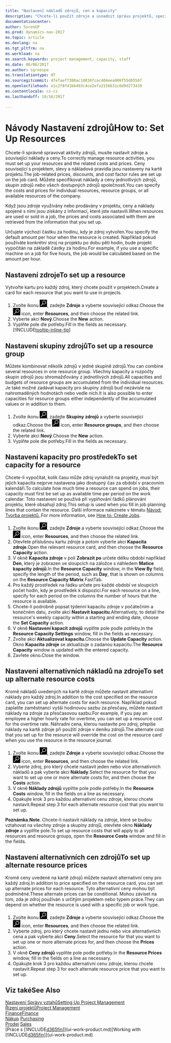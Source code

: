 ```yaml
---
title: "Nastavení nákladů zdrojů, cen a kapacity"
description: "Chcete-li použít zdroje a usnadnit správu projektů, specifikujete náklady a ceny jednotlivých zdrojů nebo skupin zdrojů a nastavte kapacitu zdrojů."
documentationcenter: 
author: SorenGP
ms.prod: dynamics-nav-2017
ms.topic: article
ms.devlang: na
ms.tgt_pltfrm: na
ms.workload: na
ms.search.keywords: project management, capacity, staff
ms.date: 06/06/2017
ms.author: sgroespe
ms.translationtype: HT
ms.sourcegitcommit: 4fefaef7380ac10836fcac404eea006f55d8556f
ms.openlocfilehash: e1c2f8f41bb493c4ce2efa2156631c6d9d273439
ms.contentlocale: cs-cz
ms.lasthandoff: 10/16/2017

---
```

# <a name="how-to-set-up-resources"></a><span data-ttu-id="bb65d-103">Návody Nastavení zdrojů</span><span class="sxs-lookup"><span data-stu-id="bb65d-103">How to: Set Up Resources</span></span>
<span data-ttu-id="bb65d-104">Chcete-li správně spravovat aktivity zdrojů, musíte nastavit zdroje a související náklady a ceny.</span><span class="sxs-lookup"><span data-stu-id="bb65d-104">To correctly manage resource activities, you must set up your resources and the related costs and prices.</span></span> <span data-ttu-id="bb65d-105">Ceny související s projektem, slevy a nákladová pravidla jsou nastaveny na kartě projektu.</span><span class="sxs-lookup"><span data-stu-id="bb65d-105">The job-related prices, discounts, and cost factor rules are set up on the job card.</span></span> <span data-ttu-id="bb65d-106">Můžete specifikovat náklady a ceny jednotlivých zdrojů, skupin zdrojů nebo všech dostupných zdrojů společnosti.</span><span class="sxs-lookup"><span data-stu-id="bb65d-106">You can specify the costs and prices for individual resources, resource groups, or all available resources of the company.</span></span>

<span data-ttu-id="bb65d-107">Když jsou zdroje využívány nebo prodávány v projektu, ceny a náklady spojené s nimi jsou získány z informací, které jste nastavili.</span><span class="sxs-lookup"><span data-stu-id="bb65d-107">When resources are used or sold in a job, the prices and costs associated with them are retrieved from the information that you set up.</span></span>

<span data-ttu-id="bb65d-108">Určujete výchozí částku za hodinu, kdy je zdroj vytvořen.</span><span class="sxs-lookup"><span data-stu-id="bb65d-108">You specify the default amount per hour when the resource is created.</span></span> <span data-ttu-id="bb65d-109">Například pokud používáte konkrétní stroj na projektu po dobu pěti hodin, bude projekt vypočítán na základě částky za hodinu.</span><span class="sxs-lookup"><span data-stu-id="bb65d-109">For example, if you use a specific machine on a job for five hours, the job would be calculated based on the amount per hour.</span></span>

## <a name="to-set-up-a-resource"></a><span data-ttu-id="bb65d-110">Nastavení zdroje</span><span class="sxs-lookup"><span data-stu-id="bb65d-110">To set up a resource</span></span>
<span data-ttu-id="bb65d-111">Vytvořte kartu pro každý zdroj, který chcete použít v projektech.</span><span class="sxs-lookup"><span data-stu-id="bb65d-111">Create a card for each resource that you want to use in projects.</span></span>

1. <span data-ttu-id="bb65d-112">Zvolte ikonu ![Vyhledat stránku nebo sestavu](media/ui-search/search_small.png "Ikona Vyhledat stránku nebo sestavu"), zadejte **Zdroje** a vyberte související odkaz.</span><span class="sxs-lookup"><span data-stu-id="bb65d-112">Choose the ![Search for Page or Report](media/ui-search/search_small.png "Search for Page or Report icon") icon, enter **Resources**, and then choose the related link.</span></span>
2. <span data-ttu-id="bb65d-113">Vyberte akci **Nový**.</span><span class="sxs-lookup"><span data-stu-id="bb65d-113">Choose the **New** action.</span></span>
3. <span data-ttu-id="bb65d-114">Vyplňte pole dle potřeby.</span><span class="sxs-lookup"><span data-stu-id="bb65d-114">Fill in the fields as necessary.</span></span> [!INCLUDE[tooltip-inline-tip](includes/tooltip-inline-tip_md.md)]  

## <a name="to-set-up-a-resource-group"></a><span data-ttu-id="bb65d-115">Nastavení skupiny zdrojů</span><span class="sxs-lookup"><span data-stu-id="bb65d-115">To set up a resource group</span></span>
<span data-ttu-id="bb65d-116">Můžete kombinovat několik zdrojů v jedné skupině zdrojů.</span><span class="sxs-lookup"><span data-stu-id="bb65d-116">You can combine several resources in one resource group.</span></span> <span data-ttu-id="bb65d-117">Všechny kapacity a rozpočty skupin zdrojů jsou shromažďovány z jednotlivých zdrojů.</span><span class="sxs-lookup"><span data-stu-id="bb65d-117">All capacities and budgets of resource groups are accumulated from the individual resources.</span></span> <span data-ttu-id="bb65d-118">Je také možné zadávat kapacity pro skupiny zdrojů buď nezávisle na nahromaděných hodnotách nebo vedle nich.</span><span class="sxs-lookup"><span data-stu-id="bb65d-118">It is also possible to enter capacities for resource groups either independently of the accumulated values or in addition to them.</span></span>

1. <span data-ttu-id="bb65d-119">Zvolte ikonu ![Vyhledat stránku nebo sestavu](media/ui-search/search_small.png "Ikona Vyhledat stránku nebo sestavu"), zadejte **Skupiny zdrojů** a vyberte související odkaz.</span><span class="sxs-lookup"><span data-stu-id="bb65d-119">Choose the ![Search for Page or Report](media/ui-search/search_small.png "Search for Page or Report icon") icon, enter **Resource groups**, and then choose the related link.</span></span>
2. <span data-ttu-id="bb65d-120">Vyberte akci **Nový**.</span><span class="sxs-lookup"><span data-stu-id="bb65d-120">Choose the **New** action.</span></span>
3. <span data-ttu-id="bb65d-121">Vyplňte pole dle potřeby.</span><span class="sxs-lookup"><span data-stu-id="bb65d-121">Fill in the fields as necessary.</span></span>

## <a name="to-set-capacity-for-a-resource"></a><span data-ttu-id="bb65d-122">Nastavení kapacity pro prostředek</span><span class="sxs-lookup"><span data-stu-id="bb65d-122">To set capacity for a resource</span></span>
<span data-ttu-id="bb65d-123">Chcete-li vypočítat, kolik času může zdroj vynaložit na projekty, musí být jejich kapacita nejprve nastavena jako dostupný čas za období v pracovním kalendáři.</span><span class="sxs-lookup"><span data-stu-id="bb65d-123">To calculate how much time a resource can spend on jobs, their capacity must first be set up as available time per period on the work calendar.</span></span> <span data-ttu-id="bb65d-124">Toto nastavení se používá při vyplňování řádků plánování projektu, které obsahují zdroj.</span><span class="sxs-lookup"><span data-stu-id="bb65d-124">This setup is used when you fill in job planning lines that contain the resource.</span></span> <span data-ttu-id="bb65d-125">Další informace naleznete v tématu [Návod: Tvorba projektů.](projects-how-create-jobs.md).</span><span class="sxs-lookup"><span data-stu-id="bb65d-125">For more information, see [How to: Create Jobs](projects-how-create-jobs.md).</span></span>

1. <span data-ttu-id="bb65d-126">Zvolte ikonu ![Vyhledat stránku nebo sestavu](media/ui-search/search_small.png "Ikona Vyhledat stránku nebo sestavu"), zadejte **Zdroje** a vyberte související odkaz.</span><span class="sxs-lookup"><span data-stu-id="bb65d-126">Choose the ![Search for Page or Report](media/ui-search/search_small.png "Search for Page or Report icon") icon, enter **Resources**, and then choose the related link.</span></span>
2. <span data-ttu-id="bb65d-127">Otevřete příslušnou kartu zdroje a potom vyberte akci **Kapacita zdroje**.</span><span class="sxs-lookup"><span data-stu-id="bb65d-127">Open the relevant resource card, and then choose the **Resource Capacity** action.</span></span>
3. <span data-ttu-id="bb65d-128">V okně **Kapacita zdroje** v poli **Zobrazit po** určete délku období například **Den**, který je zobrazen ve sloupcích na záložce s náhledem **Matice kapacity zdrojů**.</span><span class="sxs-lookup"><span data-stu-id="bb65d-128">In the **Resource Capacity** window, in the **View By** field, specify the length of the period, such as **Day**, that is shown on columns on the **Resource Capacity Matrix** FastTab.</span></span>
4. <span data-ttu-id="bb65d-129">Pro každý prostředek na řádku určete pro každé období ve sloupcích počet hodin, kdy je prostředek k dispozici.</span><span class="sxs-lookup"><span data-stu-id="bb65d-129">For each resource on a line, specify for each period on the columns the number of hours that the resource is available.</span></span>
5. <span data-ttu-id="bb65d-130">Chcete-li podrobně popsat týdenní kapacitu zdroje v počátečním a konečném datu, zvolte akci **Nastavit kapacitu**.</span><span class="sxs-lookup"><span data-stu-id="bb65d-130">Alternatively, to detail the resource's weekly capacity within a starting and ending date, choose the **Set Capacity** action.</span></span>
6. <span data-ttu-id="bb65d-131">V okně **Nastavení kapacit zdrojů** vyplňte pole podle potřeby.</span><span class="sxs-lookup"><span data-stu-id="bb65d-131">In the **Resource Capacity Settings** window, fill in the fields as necessary.</span></span>
7. <span data-ttu-id="bb65d-132">Zvolte akci **Aktualizovat kapacitu**.</span><span class="sxs-lookup"><span data-stu-id="bb65d-132">Choose the **Update Capacity** action.</span></span> <span data-ttu-id="bb65d-133">Okno **Kapacita zdroje** se aktualizuje o zadanou kapacitu.</span><span class="sxs-lookup"><span data-stu-id="bb65d-133">The **Resource Capacity** window is updated with the entered capacity.</span></span>
8. <span data-ttu-id="bb65d-134">Zavřete okno.</span><span class="sxs-lookup"><span data-stu-id="bb65d-134">Close the window.</span></span>

## <a name="to-set-up-alternate-resource-costs"></a><span data-ttu-id="bb65d-135">Nastavení alternativních nákladů na zdroje</span><span class="sxs-lookup"><span data-stu-id="bb65d-135">To set up alternate resource costs</span></span>
<span data-ttu-id="bb65d-136">Kromě nákladů uvedených na kartě zdroje můžete nastavit alternativní náklady pro každý zdroj.</span><span class="sxs-lookup"><span data-stu-id="bb65d-136">In addition to the cost specified on the resource card, you can set up alternate costs for each resource.</span></span> <span data-ttu-id="bb65d-137">Například pokud zaplatíte zaměstnanci vyšší hodinovou sazbu za přesčasy, můžete nastavit náklady na zdroje za přesčasovou sazbu.</span><span class="sxs-lookup"><span data-stu-id="bb65d-137">For example, if you pay an employee a higher hourly rate for overtime, you can set up a resource cost for the overtime rate.</span></span> <span data-ttu-id="bb65d-138">Náhradní cena, kterou nastavíte pro zdroj, přepíše náklady na kartě zdroje při použití zdroje v deníku zdrojů.</span><span class="sxs-lookup"><span data-stu-id="bb65d-138">The alternate cost that you set up for the resource will override the cost on the resource card when you use the resource in the resource journal.</span></span>

1. <span data-ttu-id="bb65d-139">Zvolte ikonu ![Vyhledat stránku nebo sestavu](media/ui-search/search_small.png "Ikona Vyhledat stránku nebo sestavu"), zadejte **Zdroje** a vyberte související odkaz.</span><span class="sxs-lookup"><span data-stu-id="bb65d-139">Choose the ![Search for Page or Report](media/ui-search/search_small.png "Search for Page or Report icon") icon, enter **Resources**, and then choose the related link.</span></span>  
2. <span data-ttu-id="bb65d-140">Vyberte zdroj, pro který chcete nastavit jeden nebo více alternativních nákladů a pak vyberte akci **Náklady**.</span><span class="sxs-lookup"><span data-stu-id="bb65d-140">Select the resource for that you want to set up one or more alternate costs for, and then choose the **Costs** action.</span></span>  
3. <span data-ttu-id="bb65d-141">V okně **Náklady zdrojů** vyplňte pole podle potřeby.</span><span class="sxs-lookup"><span data-stu-id="bb65d-141">In the **Resource Costs** window, fill in the fields on a line as necessary.</span></span>  
4. <span data-ttu-id="bb65d-142">Opakujte krok 3 pro každou alternativní cenu zdroje, kterou chcete nastavit.</span><span class="sxs-lookup"><span data-stu-id="bb65d-142">Repeat step 3 for each alternate resource cost that you want to set up.</span></span>

<span data-ttu-id="bb65d-143">**Poznámka**.</span><span class="sxs-lookup"><span data-stu-id="bb65d-143">**Note**.</span></span> <span data-ttu-id="bb65d-144">Chcete-li nastavit náklady na zdroje, které se budou vztahovat na všechny zdroje a skupiny zdrojů, otevřete okno **Náklady zdroje** a vyplňte pole.</span><span class="sxs-lookup"><span data-stu-id="bb65d-144">To set up resource costs that will apply to all resources and resource groups, open the **Resource Costs** window and fill in the fields.</span></span>

## <a name="to-set-up-alternate-resource-prices"></a><span data-ttu-id="bb65d-145">Nastavení alternativních cen zdrojů</span><span class="sxs-lookup"><span data-stu-id="bb65d-145">To set up alternate resource prices</span></span>
<span data-ttu-id="bb65d-146">Kromě ceny uvedené na kartě zdrojů můžete nastavit alternativní ceny pro každý zdroj.</span><span class="sxs-lookup"><span data-stu-id="bb65d-146">In addition to price specified on the resource card, you can set up alternate prices for each resource.</span></span> <span data-ttu-id="bb65d-147">Tyto alternativní ceny mohou být podmíněné.</span><span class="sxs-lookup"><span data-stu-id="bb65d-147">These alternate prices can be conditional.</span></span> <span data-ttu-id="bb65d-148">Mohou záviset na tom, zda je zdroj používán s určitým projektem nebo typem práce.</span><span class="sxs-lookup"><span data-stu-id="bb65d-148">They can depend on whether the resource is used with a specific job or work type.</span></span>

1. <span data-ttu-id="bb65d-149">Zvolte ikonu ![Vyhledat stránku nebo sestavu](media/ui-search/search_small.png "Ikona Vyhledat stránku nebo sestavu"), zadejte **Zdroje** a vyberte související odkaz.</span><span class="sxs-lookup"><span data-stu-id="bb65d-149">Choose the ![Search for Page or Report](media/ui-search/search_small.png "Search for Page or Report icon") icon, enter **Resources**, and then choose the related link.</span></span>
2. <span data-ttu-id="bb65d-150">Vyberte zdroj, pro který chcete nastavit jednu nebo více alternativních cena a pak vyberte akci **Ceny**.</span><span class="sxs-lookup"><span data-stu-id="bb65d-150">Select the resource for that you want to set up one or more alternate prices for, and then choose the **Prices** action.</span></span>
3. <span data-ttu-id="bb65d-151">V okně **Ceny zdrojů** vyplňte pole podle potřeby.</span><span class="sxs-lookup"><span data-stu-id="bb65d-151">In the **Resource Prices** window, fill in the fields on a line as necessary.</span></span>
4. <span data-ttu-id="bb65d-152">Opakujte krok 3 pro každou alternativní cenu zdroje, kterou chcete nastavit.</span><span class="sxs-lookup"><span data-stu-id="bb65d-152">Repeat step 3 for each alternate resource price that you want to set up.</span></span>

## <a name="see-also"></a><span data-ttu-id="bb65d-153">Viz také</span><span class="sxs-lookup"><span data-stu-id="bb65d-153">See Also</span></span>
[<span data-ttu-id="bb65d-154">Nastavení Správy vztahů</span><span class="sxs-lookup"><span data-stu-id="bb65d-154">Setting Up Project Management</span></span>](projects-setup-projects.md)  
[<span data-ttu-id="bb65d-155">Řízení projektů</span><span class="sxs-lookup"><span data-stu-id="bb65d-155">Project Management</span></span>](projects-manage-projects.md)  
[<span data-ttu-id="bb65d-156">Finance</span><span class="sxs-lookup"><span data-stu-id="bb65d-156">Finance</span></span>](finance.md)  
<span data-ttu-id="bb65d-157">[Nákup](purchasing-manage-purchasing.md)       </span><span class="sxs-lookup"><span data-stu-id="bb65d-157">[Purchasing](purchasing-manage-purchasing.md)       </span></span>  
<span data-ttu-id="bb65d-158">[Prodej](sales-manage-sales.md)    </span><span class="sxs-lookup"><span data-stu-id="bb65d-158">[Sales](sales-manage-sales.md)    </span></span>  
<span data-ttu-id="bb65d-159">[Práce s [!INCLUDE[d365fin](includes/d365fin_md.md)]](ui-work-product.md)</span><span class="sxs-lookup"><span data-stu-id="bb65d-159">[Working with [!INCLUDE[d365fin](includes/d365fin_md.md)]](ui-work-product.md)</span></span>  


